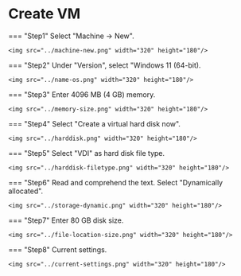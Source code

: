 # Create VM

=== "Step1"
    Select "Machine -> New".

    <img src="../machine-new.png" width="320" height="180"/>

=== "Step2"
    Under "Version", select "Windows 11 (64-bit).

    <img src="../name-os.png" width="320" height="180"/>

=== "Step3"
    Enter 4096 MB (4 GB) memory.

    <img src="../memory-size.png" width="320" height="180"/>

=== "Step4"
    Select "Create a virtual hard disk now".

    <img src="../harddisk.png" width="320" height="180"/>

=== "Step5"
    Select "VDI" as hard disk file type.

    <img src="../harddisk-filetype.png" width="320" height="180"/>

=== "Step6"
    Read and comprehend the text. Select "Dynamically allocated".

    <img src="../storage-dynamic.png" width="320" height="180"/>

=== "Step7"
    Enter 80 GB disk size.

    <img src="../file-location-size.png" width="320" height="180"/>

=== "Step8"
    Current settings.

    <img src="../current-settings.png" width="320" height="180"/>
